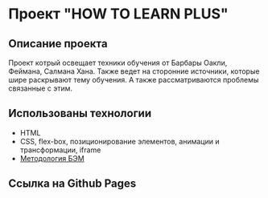 # Проект "HOW TO LEARN PLUS"

## Описание проекта
Проект котрый освещает техники обучения от Барбары Оакли, Феймана, Салмана Хана. Также ведет на сторонние источники,   которые шире раскрывают тему обучения. А также рассматриваются проблемы связанные с этим.

## Использованы технологии
- HTML
- CSS, flex-box, позиционирование
элементов, анимации и трансформации, iframe
- [Методология БЭМ](https://ru.bem.info/methodology/)

## Ссылка на Github Pages
